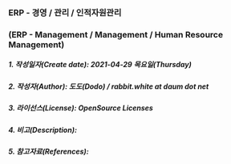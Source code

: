 ### ERP - 경영 / 관리 / 인적자원관리
### (ERP - Management / Management / Human Resource Management)

##### 1. 작성일자(Create date): 2021-04-29 목요일(Thursday)
##### 2. 작성자(Author): 도도(Dodo) / rabbit.white at daum dot net
##### 3. 라이선스(License): OpenSource Licenses
##### 4. 비고(Description):
##### 5. 참고자료(References):

